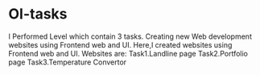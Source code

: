 # OI-tasks
I Performed Level which contain 3 tasks.
Creating new Web development websites using Frontend web and UI. 
Here,I created websites using Frontend web and UI.
Websites are:
Task1.Landline page
Task2.Portfolio page
Task3.Temperature Convertor
